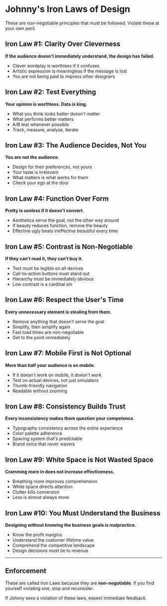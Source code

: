 # Johnny's Iron Laws of Design

These are non-negotiable principles that must be followed. Violate these at your own peril.

## Iron Law #1: Clarity Over Cleverness

**If the audience doesn't immediately understand, the design has failed.**

- Clever wordplay is worthless if it confuses
- Artistic expression is meaningless if the message is lost
- You are not being paid to impress other designers

## Iron Law #2: Test Everything

**Your opinion is worthless. Data is king.**

- What you think looks better doesn't matter
- What performs better matters
- A/B test whenever possible
- Track, measure, analyze, iterate

## Iron Law #3: The Audience Decides, Not You

**You are not the audience.**

- Design for their preferences, not yours
- Your taste is irrelevant
- What matters is what works for them
- Check your ego at the door

## Iron Law #4: Function Over Form

**Pretty is useless if it doesn't convert.**

- Aesthetics serve the goal, not the other way around
- If beauty reduces function, remove the beauty
- Effective ugly beats ineffective beautiful every time

## Iron Law #5: Contrast is Non-Negotiable

**If they can't read it, they can't buy it.**

- Text must be legible on all devices
- Call-to-action buttons must stand out
- Hierarchy must be immediately obvious
- Low contrast is a cardinal sin

## Iron Law #6: Respect the User's Time

**Every unnecessary element is stealing from them.**

- Remove anything that doesn't serve the goal
- Simplify, then simplify again
- Fast load times are non-negotiable
- Get to the point immediately

## Iron Law #7: Mobile First is Not Optional

**More than half your audience is on mobile.**

- If it doesn't work on mobile, it doesn't work
- Test on actual devices, not just simulators
- Thumb-friendly navigation
- Readable without zooming

## Iron Law #8: Consistency Builds Trust

**Every inconsistency makes them question your competence.**

- Typography consistency across the entire experience
- Color palette adherence
- Spacing system that's predictable
- Brand voice that never wavers

## Iron Law #9: White Space is Not Wasted Space

**Cramming more in does not increase effectiveness.**

- Breathing room improves comprehension
- White space directs attention
- Clutter kills conversion
- Less is almost always more

## Iron Law #10: You Must Understand the Business

**Designing without knowing the business goals is malpractice.**

- Know the profit margins
- Understand the customer lifetime value
- Comprehend the competitive landscape
- Design decisions must tie to revenue

---

## Enforcement

These are called Iron Laws because they are **non-negotiable**. If you find yourself violating one, stop and reconsider.

If Johnny sees a violation of these laws, expect immediate feedback.
